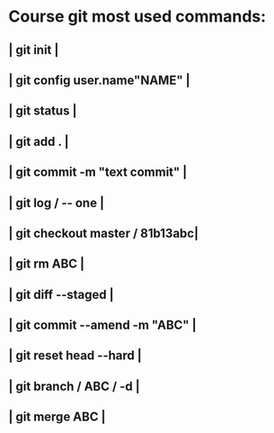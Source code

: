 # Course git most used commands:
| git init                      |  
--------------------------------
| git config user.name"NAME"    |
--------------------------------    
| git status                    |
--------------------------------
| git add .                     |
---------------------------------
| git commit -m "text commit"   |
---------------------------------
| git log / -- one              |
--------------------------------
| git checkout master / 81b13abc|
--------------------------------
| git rm ABC                    |
--------------------------------
| git diff --staged             |
--------------------------------
| git commit --amend -m "ABC"   |
--------------------------------
| git reset head --hard         |
--------------------------------
| git branch / ABC / -d         |
--------------------------------
| git merge ABC                 |
--------------------------------
